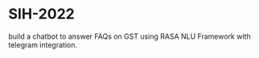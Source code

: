 # SIH-2022
build a chatbot to answer FAQs on GST using RASA NLU Framework with telegram integration.
